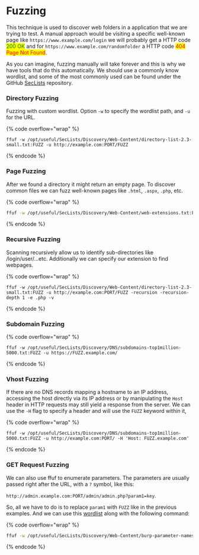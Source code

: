 # Fuzzing

This technique is used to discover web folders in a application that we are trying to test. A manual approach would be visiting a specific well-known page like `https://www.example.com/login` we will probably get a HTTP code <mark style="color:green;">200 OK</mark> and for `https://www.example.com/randomfolder` a HTTP code <mark style="color:red;">404 Page Not Found</mark>.&#x20;

As you can imagine, fuzzing manually will take forever and this is why we have tools that do this automatically. We should use a commonly know wordlist, and some of the most commonly used can be found under the GitHub [SecLists](https://github.com/danielmiessler/SecLists) repository.

### Directory Fuzzing

Fuzzing with custom wordlist. Option `-w` to specify the wordlist path, and `-u` for the URL.

{% code overflow="wrap" %}
```shell
ffuf -w /opt/useful/SecLists/Discovery/Web-Content/directory-list-2.3-small.txt:FUZZ -u http://example.com:PORT/FUZZ
```
{% endcode %}

### Page Fuzzing

After we found a directory it might return an empty page. To discover common files we can fuzz well-known pages like `.html`, `.aspx`, `.php`, etc.

{% code overflow="wrap" %}
```sh
ffuf -w /opt/useful/SecLists/Discovery/Web-Content/web-extensions.txt:FUZZ -u http://example.com:PORT/blog/indexFUZZ
```
{% endcode %}

### Recursive Fuzzing

Scanning recursively allow us to identify sub-directories like /login/user/...etc. Additionally we can specify our extension to find webpages.&#x20;

{% code overflow="wrap" %}
```shell
ffuf -w /opt/useful/SecLists/Discovery/Web-Content/directory-list-2.3-small.txt:FUZZ -u http://example.com:PORT/FUZZ -recursion -recursion-depth 1 -e .php -v
```
{% endcode %}

### Subdomain Fuzzing

{% code overflow="wrap" %}
```shell
ffuf -w /opt/useful/SecLists/Discovery/DNS/subdomains-top1million-5000.txt:FUZZ -u https://FUZZ.example.com/
```
{% endcode %}

### Vhost Fuzzing

If there are no DNS records mapping a hostname to an IP address, accessing the host directly via its IP address or by manipulating the `Host` header in HTTP requests may still yield a response from the server. We can use the `-H` flag to specify a header and will use the `FUZZ` keyword within it,

{% code overflow="wrap" %}
```shell
ffuf -w /opt/useful/SecLists/Discovery/DNS/subdomains-top1million-5000.txt:FUZZ -u http://example.com:PORT/ -H 'Host: FUZZ.example.com'
```
{% endcode %}

### GET Request Fuzzing

We can also use ffuf to enumerate parameters. The parameters are usually passed right after the URL, with a `?` symbol, like this:

`http://admin.example.com:PORT/admin/admin.php?param1=key`.

So, all we have to do is to replace `param1` with `FUZZ` like in the previous examples. And we can use this [wordlist](https://github.com/danielmiessler/SecLists/blob/master/Discovery/Web-Content/burp-parameter-names.txt) along with the following command:

{% code overflow="wrap" %}
```sh
ffuf -w /opt/useful/SecLists/Discovery/Web-Content/burp-parameter-names.txt:FUZZ -u http://admin.example.com:PORT/admin/admin.php?FUZZ=key -fs xxx
```
{% endcode %}
